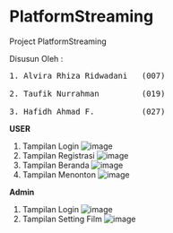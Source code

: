 # PlatformStreaming

Project PlatformStreaming 

Disusun Oleh :
<pre>
1. Alvira Rhiza Ridwadani   (007) <br>
2. Taufik Nurrahman         (019) <br>
3. Hafidh Ahmad F.          (027)
</pre>
**USER**
1. Tampilan Login
![image](https://user-images.githubusercontent.com/56226681/127677042-692d5aaa-23a8-40c4-8182-81e1b77fd26e.png)
2. Tampilan Registrasi
![image](https://user-images.githubusercontent.com/56226681/127677360-93f3f56f-85a2-448f-a47a-ac96d15c0aa5.png)
3. Tampilan Beranda
![image](https://user-images.githubusercontent.com/56226681/127677208-99da6a90-55a4-41e3-af30-713b9674ddd0.png)
4. Tampilan Menonton
![image](https://user-images.githubusercontent.com/56226681/127677279-fe51c68b-e3e7-4b8b-a2f1-f2af6214f896.png) 

**Admin**
1. Tampilan Login
![image](https://user-images.githubusercontent.com/56226681/127677505-c55c034a-3962-4f8d-b023-165aa47494e9.png)
2. Tampilan Setting Film
![image](https://user-images.githubusercontent.com/56226681/127677602-58e83e15-c606-4122-83ba-1f6375410b8f.png)
